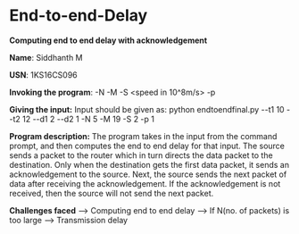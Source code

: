 # End-to-end-Delay


**Computing end to end delay with acknowledgement**

**Name**: Siddhanth M

**USN**: 1KS16CS096

**Invoking the program**:  <value in KM> -N <value> -M <value in Mbits> -S <speed in 10^8m/s> -p <processing time in milliseconds>
  
  
**Giving the input:**
Input should be given as: python endtoendfinal.py --t1 10 --t2 12 --d1 2 --d2 1 -N 5 -M 19 -S 2 -p 1
  
  **Program description:**
  The program takes in the input from the command prompt, and then computes the end to end delay for that input.
  The source sends a packet to the router which in turn directs the data packet to the destination. Only when the destination gets the first data packet, it sends an acknowledgement to the source.
  Next, the source sends the next packet of data after receiving the acknowledgement.
  If the acknowledgement is not received, then the source will not send the next packet.
  
  **Challenges faced**
  --> Computing end to end delay
  --> If N(no. of packets) is too large
  --> Transmission delay
  
 
  
